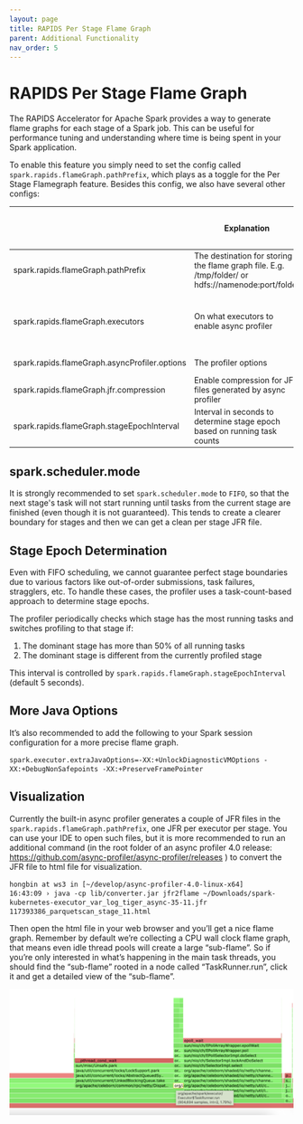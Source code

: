 ```yaml
---
layout: page
title: RAPIDS Per Stage Flame Graph
parent: Additional Functionality
nav_order: 5
---
```

# RAPIDS Per Stage Flame Graph
The RAPIDS Accelerator for Apache Spark provides a way to generate flame graphs for each stage of a Spark job. This can be useful for performance tuning and understanding where time is being spent in your Spark application.

To enable this feature you simply need to set the config called `spark.rapids.flameGraph.pathPrefix`, which plays as a toggle for the Per Stage Flamegraph feature. Besides this config, we also have several other configs:

|                                               | Explanation                                                                                        | Default value                                                                                                              | When do you need to care this config |
|-----------------------------------------------|----------------------------------------------------------------------------------------------------|----------------------------------------------------------------------------------------------------------------------------|--------------------------------------|
| spark.rapids.flameGraph.pathPrefix            | The destination for storing the flame graph file. E.g. /tmp/folder/ or hdfs://namenode:port/folder | Not set (not enabled)                                                                                                      | Always                               |
| spark.rapids.flameGraph.executors             | On what executors to enable async profiler                                                         | *, meaning all executors, you can replace with comma-separated list of executors IDs and hyphenated ranges of executor IDs | Unless necessary                     |
| spark.rapids.flameGraph.asyncProfiler.options | The profiler options                                                                               | jfr,event=cpu,wall=10ms                                                                                                    | Unless necessary                     |
| spark.rapids.flameGraph.jfr.compression       | Enable compression for JFR files generated by async profiler                                       | false                                                                                                                       | To save disk space                   |
| spark.rapids.flameGraph.stageEpochInterval    | Interval in seconds to determine stage epoch based on running task counts                          | 5                                                                                                                           | When stages run concurrently         |


## spark.scheduler.mode
It is strongly recommended to set `spark.scheduler.mode` to `FIFO`, so that the next stage's task will not start running until tasks from the current stage are finished (even though it is not guaranteed). This tends to create a clearer boundary for stages and then we can get a clean per stage JFR file.

## Stage Epoch Determination
Even with FIFO scheduling, we cannot guarantee perfect stage boundaries due to various factors like out-of-order submissions, task failures, stragglers, etc. To handle these cases, the profiler uses a task-count-based approach to determine stage epochs.

The profiler periodically checks which stage has the most running tasks and switches profiling to that stage if:
1. The dominant stage has more than 50% of all running tasks
2. The dominant stage is different from the currently profiled stage

This interval is controlled by `spark.rapids.flameGraph.stageEpochInterval` (default 5 seconds).

## More Java Options
It’s also recommended to add the following to your Spark session configuration for a more precise flame graph.

```
spark.executor.extraJavaOptions=-XX:+UnlockDiagnosticVMOptions -XX:+DebugNonSafepoints -XX:+PreserveFramePointer
```

## Visualization

Currently the built-in async profiler generates a couple of JFR files in the `spark.rapids.flameGraph.pathPrefix`, one JFR per executor per stage. You can use your IDE to open such files, but it is more recommended to run an additional command (in the root folder of an async profiler 4.0 release: https://github.com/async-profiler/async-profiler/releases ) to convert the JFR file to html file for visualization.


```
hongbin at ws3 in [~/develop/async-profiler-4.0-linux-x64]
16:43:09 › java -cp lib/converter.jar jfr2flame ~/Downloads/spark-kubernetes-executor_var_log_tiger_async-35-11.jfr  117393386_parquetscan_stage_11.html
```

Then open the html file in your web browser and you’ll get a nice flame graph. Remember by default we’re collecting a CPU wall clock flame graph, that means even idle thread pools will create a large “sub-flame”. So if you’re only interested in what’s happening in the main task threads, you should find the “sub-flame” rooted in a node called “TaskRunner.run”, click it and get a detailed view of the “sub-flame”.

![flame graph sample](../img/flamegraph.png)